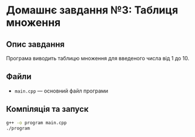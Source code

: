 # Домашнє завдання №3: Таблиця множення

## Опис завдання
Програма виводить таблицю множення для введеного числа від 1 до 10.

## Файли
- `main.cpp` — основний файл програми

## Компіляція та запуск
```bash
g++ -o program main.cpp
./program
